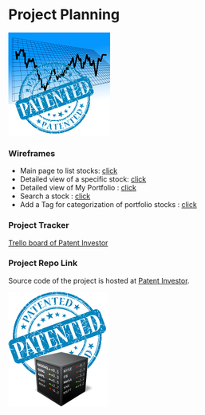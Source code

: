 # Project Planning

![A chart depicting a board at a stock exchange](../images/patented_stock.png)

### Wireframes

- Main page to list stocks: [click](../images/main_page_listing.pdf)
- Detailed view of a specific stock: [click](../images/detailed_stock_view.pdf)
- Detailed view of My Portfolio : [click](../images/portfolio_view.pdf)
- Search a stock : [click](../images/search_stock.pdf)
- Add a Tag for categorization of portfolio stocks : [click](../images/add_tag.pdf)

### Project Tracker

[Trello board of Patent Investor](https://trello.com/sylvainkamdem/boards)

### Project Repo Link

Source code of the project is hosted at [Patent Investor](https://github.com/skamdem/PatentInvestor).

![A patented stock exchange](../images/patented_stock_market.png)
